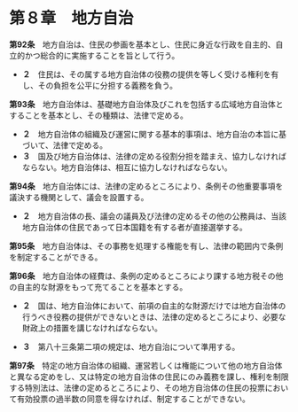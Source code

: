 第８章　地方自治
================


__第92条__　地方自治は、住民の参画を基本とし、住民に身近な行政を自主的、自立的かつ総合的に実施することを旨として行う。
* __２__　住民は、その属する地方自治体の役務の提供を等しく受ける権利を有し、その負担を公平に分担する義務を負う。


__第93条__　地方自治体は、基礎地方自治体及びこれを包括する広域地方自治体とすることを基本とし、その種類は、法律で定める。

* __２__　地方自治体の組織及び運営に関する基本的事項は、地方自治の本旨に基づいて、法律で定める。
* __３__　国及び地方自治体は、法律の定める役割分担を踏まえ、協力しなければならない。地方自治体は、相互に協力しなければならない。


__第94条__　地方自治体には、法律の定めるところにより、条例その他重要事項を議決する機関として、議会を設置する。
* __２__　地方自治体の長、議会の議員及び法律の定めるその他の公務員は、当該地方自治体の住民であって日本国籍を有する者が直接選挙する。


__第95条__　地方自治体は、その事務を処理する権能を有し、法律の範囲内で条例を制定することができる。


__第96条__　地方自治体の経費は、条例の定めるところにより課する地方税その他の自主的な財源をもって充てることを基本とする。

* __２__　国は、地方自治体において、前項の自主的な財源だけでは地方自治体の行うべき役務の提供ができないときは、法律の定めるところにより、必要な財政上の措置を講じなければならない。

* __３__　第八十三条第二項の規定は、地方自治について準用する。


__第97条__　特定の地方自治体の組織、運営若しくは権能について他の地方自治体と異なる定めをし、又は特定の地方自治体の住民にのみ義務を課し、権利を制限する特別法は、法律の定めるところにより、その地方自治体の住民の投票において有効投票の過半数の同意を得なければ、制定することができない。
